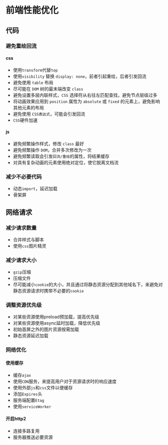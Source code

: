 # 前端性能优化

## 代码

### 避免重绘回流
#### css
- 使用`transform`代替`top`
- 使用`visibility` 替换 `display: none`，前者引起重绘，后者引发回流
- 避免使用 `table` 布局
- 尽可能在 `DOM` 树的最末端改变 `class`
- 避免设置多层内联样式，`CSS` 选择符从右往左匹配查找，避免节点层级过多
- 将动画效果应用到 `position` 属性为 `absolute` 或 `fixed` 的元素上，避免影响其他元素的布局
- 避免使用 `CSS表达式`，可能会引发回流
- `CSS`硬件加速

#### js

- 避免频繁操作样式，修改 `class` 最好
- 避免频繁操作 `DOM`，合并多次修改为一次
- 避免频繁读取会引发`回流/重绘`的属性，将结果缓存
- 对具有复杂动画的元素使用绝对定位，使它脱离文档流

### 减少不必要代码
- 动态`import`，延迟加载
- 骨架屏

## 网络请求

### 减少请求数量
- 合并样式与脚本
- 使用`css`图片精灵

### 减少请求大小
- `gzip`压缩
- 压缩文件
- 尽可能减小`cookie`的大小，并且通过将静态资源分配到其他域名下，来避免对静态资源请求时携带不必要的`cookie`

### 调整资源优先级
- 对某些资源使用preload预加载，提高优先级
- 对某些资源使用async延时加载，降低优先级
- 初始首屏之外的图片资源按需加载
- 静态资源延迟加载

### 网络优化
#### 使用缓存
- 缓存`ajax`
- 使用`CDN`服务，来提高用户对于资源请求时的响应速度
- 使用外部`js`和`css`文件以便缓存
- 添加`Expires`头
- 服务端配置`Etag`
- 使用`serviceWorker`

#### 开启http2
- 连接多路复用
- 服务器推送必要资源
